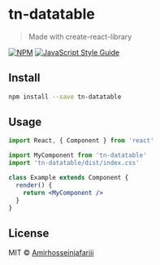 # tn-datatable

> Made with create-react-library

[![NPM](https://img.shields.io/npm/v/tn-datatable.svg)](https://www.npmjs.com/package/tn-datatable) [![JavaScript Style Guide](https://img.shields.io/badge/code_style-standard-brightgreen.svg)](https://standardjs.com)

## Install

```bash
npm install --save tn-datatable
```

## Usage

```jsx
import React, { Component } from 'react'

import MyComponent from 'tn-datatable'
import 'tn-datatable/dist/index.css'

class Example extends Component {
  render() {
    return <MyComponent />
  }
}
```

## License

MIT © [Amirhosseinjafariii](https://github.com/Amirhosseinjafariii)
